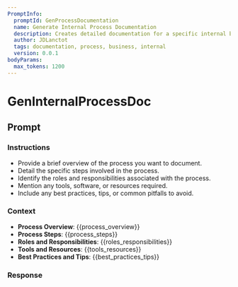 ```yaml
---
PromptInfo:
  promptId: GenProcessDocumentation
  name: Generate Internal Process Documentation
  description: Creates detailed documentation for a specific internal business process based on user-provided context.
  author: JDLanctot
  tags: documentation, process, business, internal
  version: 0.0.1
bodyParams:
  max_tokens: 1200
---
```


# GenInternalProcessDoc

## Prompt

### Instructions
- Provide a brief overview of the process you want to document.
- Detail the specific steps involved in the process.
- Identify the roles and responsibilities associated with the process.
- Mention any tools, software, or resources required.
- Include any best practices, tips, or common pitfalls to avoid.

### Context
- **Process Overview**: {{process_overview}}
- **Process Steps**: {{process_steps}}
- **Roles and Responsibilities**: {{roles_responsibilities}}
- **Tools and Resources**: {{tools_resources}}
- **Best Practices and Tips**: {{best_practices_tips}}

### Response
<!-- The generated process documentation will appear below -->

